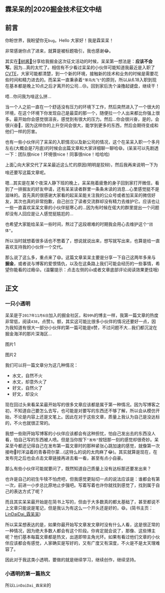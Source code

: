 ## 霖呆呆的|2020掘金技术征文中结

## 前言

你盼世界，我盼望你无`bug`。Hello 大家好！我是霖呆呆！

非常感谢你点了进来，就算是被标题吸引，我也感谢😂。

其实在[🌲树酱🌲]()分享给我掘金这次征文活动的时候，呆呆第一想法是：**应该不会写**。因为...真的太忙了。相信有不少看过呆呆[]()的小伙伴可能知道我最近是入职了[CVTE]()，大家可能都清楚，到一个新的环境，接触新的技术和业务的时候是需要花些时间和精力进去的。而呆呆一直秉承着`"笨鸟先飞"`的原则，所以从6.18入职到现在基本都是晚上10点之后才离开的公司...😢。回到家后洗个澡撸起键盘，继续干！

唔...你问我为啥这么拼...

当一个人之前一直在一个舒适没有压力的环境下工作，然后突然进入了一个很大的环境，在这个环境下你发现自己是最菜的那一个，随便拉一个人出来都比你强上很多。最开始你会感觉很沮丧，感觉到有很大的压力。然后...你会很兴奋，是的，会很兴奋🥰，因为这样你的上升空间会很大，能学到更多的东西，然后会期待变成和他们一样的厉害。

也有一些小伙伴问了呆呆的入职情况以及新公司的情况，这个在呆呆入职一个多月左右(大概会是7月底)的时候会出篇文章和大家详细聊一聊哈😄。(呆呆可以先剧透一下：团队很nice！环境很nice！同事很nice！哈哈哈)

上面👆向大家交代了呆呆最近这么忙的原因(明明是狡辩)，然后我再来说明一下为啥还要写这篇文章呢。

嗯...其实是在某个夜深人静下班的晚上，呆呆拖着疲惫的身子回到家打开微信，看到了一排掘友的好友申请，还有呆呆读者群里一条条未读的消息...心里感觉挺不是滋味的。首先真的很感谢大家看的起呆呆能关注我的公众号或者加呆呆的微信好友，其次也真的非常抱歉，自己创立了读者交流群却没有精力去维护它。应该也让一些一直喜欢呆呆文章的小伙伴挺寒心的...因为有时候在偌大的群里提出一个问题却没有人回应是让人感觉挺尴尬的...

也希望大家能给呆呆一些时间，熬过了这段艰难的时期我会用心去维护这个`"团体"`。

所以当时就想着很多话也不憋着了，想说就说出来，想写就写出来，也算是给一直喜欢支持我的小伙伴一个交代。

那么说了这么多，重点来了😄。这篇文章呆呆主要是分享一下自己这两年多来与**掘金**，或者说与博客的爱恨情仇，以及在这条路上我们可能会经历的一些事情，希望你能看的过瘾😝。(温馨提示：点击左侧的👍或者文章底部评论阅读效果更佳哦)



## 正文

### 一只小透明

呆呆是于`2017年11月6日`加入的掘金社区，和`99%`的博主一样，我第一篇文章的热度非常低，阅读`438`，点赞`3`。额，其实这可能比很多小伙伴的情况还要好一点，因为我知道有很大一部分小伙伴的第一篇可能是`0`赞，不过问题不大...我们都沉淀在掘金海洋的那片深海区...

图片1

图片2

我们可以将一篇文章分为这几种情况：

- 水文，自然不火
- 水文，却意外火了
- 好文，自然火了
- 好文，却没火

现在回过头来看呆呆最开始写的很多文章应该都是属于第一种情况。因为写博客之初，不知道自己要怎么去写，也可能是对要写的东西还不够了解，所以会从模仿开始，不论是内容上还是文笔上。因此在对于这些文章，质量上我认为自己是没达标的，不火也就很正常的。

我想一些刚开始写博客的小伙伴应该都会有这种担忧，怕自己发出去的东西没人看，怕自己写的东西被人喷。但是当你按下`"发布"`按钮那一刻的感觉却很奇妙。呆呆至今都还记得自己在发布第一篇文章时的那种紧张心跳加速的感觉，就像第一次接吻💏时洋溢着的青春荷尔蒙...(这特么的说的太肉麻了😂)。其实就算是现在，在发布完之后也会点击文章链接再进去看一看，甚至有点小自豪。

那么有些小伙伴可能就要问了，既然知道自己质量上没有达标那还要发出来？

也许是自己的初生牛犊不怕虎吧，但我感觉更贴切一点的说法应该是：谁都会有第一次，前进一小步总比原地止步强吧。写着写着也许你就找到感觉了，找到属于自己的表达方式了呢？

而且其实呆呆最开始是在简书上写的，但由于大多数真的都太基础了，甚至都说不上文章只能说是笔记，但是我认为有这么一个开头还是好的，😄。(简书主页：[LinDaiDai_霖呆呆](https://www.jianshu.com/u/00d24750ae47))

所以呆呆想表达的是，如果你最开始写文章发文章时没有什么人看，这是很正常的一种情况，因为绝大多数人都会有这个阶段。你肯定就会说了，那像[]()、[]()这些博主呢？他们基本每篇文章都是热文，出道即带主角光环。如果有看过他们文章的小伙伴应该都会有感觉，人家确实是写好的，又有广度又有深度，不火是不是太天理难容了。

因此对于我这类小透明，要做的就是继续学习，继续创作，继续坚持。



### 小透明的第一篇热文





所以`LinDaiDai_霖呆呆`的